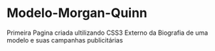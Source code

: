 # Modelo-Morgan-Quinn
 Primeira Pagina criada ultilizando CSS3 Externo da Biografia de uma modelo e suas campanhas publicitárias
